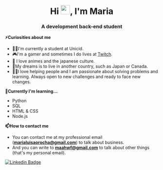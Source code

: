 <h1 align="center">Hi <img src="https://raw.githubusercontent.com/kaueMarques/kaueMarques/master/hi.gif" width="30px">,  I'm Maria</h1>
<h3 align="center">A development back-end student</h3>
<b>⚡Curiosities about me<br></b>

 - 👩‍🎓I'm currently a student at Unicid.
 - 🎮I'm a gamer and sometimes I do lives at [Twitch](https://www.twitch.tv/maahldade).
 - 🎎 I love animes and the japanese culture. 
 - 🛫My dreams is to live in another country, such as Japan or Canada.
 - 🧏🏻I love helping people and I am passionate about solving problems and learning. Always open to new challenges and ready to face new changes.

<b>🌱Currently I'm learning...</b>

 - Python
 - SQL
 - HTML & CSS
 - Node.js

<b>📫How to contact me</b>
- You can contact me at my professional email (**marialuisaorocha@gmail.com**) to talk about business.
- And you can write to **maahwf@gmail.com** to talk about other things (that's my personal email).

[![Linkedin Badge](https://img.shields.io/badge/-Maria%20Luisa-blue?style=flat-square&logo=Linkedin&logoColor=white&link=hhttps://www.linkedin.com/in/marialuisaorocha/)](https://www.linkedin.com/in/marialuisaorocha/)
